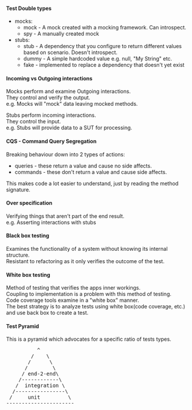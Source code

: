 #### Test Double types
- mocks:
  - mock - A mock created with a mocking framework. Can introspect.
  - spy  - A manually created mock
- stubs:
  - stub - A dependency that you configure to return different values based on scenario. Doesn't introspect. 
  - dummy - A simple hardcoded value e.g. null, "My String" etc.
  - fake  - implemented to replace a dependency that doesn't yet exist

#### Incoming vs Outgoing interactions
Mocks perform and examine Outgoing interactions.  
They control and verify the output.  
e.g. Mocks will "mock" data leaving mocked methods.

Stubs perform incoming interactions.  
They control the input.  
e.g. Stubs will provide data to a SUT for processing. 

#### CQS - Command Query Segregation
Breaking behaviour down into 2 types of actions:
- queries  - these return a value and cause no side affects.
- commands - these don't return a value and cause side affects.

This makes code a lot easier to understand, just by reading the method signature.

#### Over specification
Verifying things that aren't part of the end result.  
e.g. Asserting interactions with stubs

#### Black box testing
Examines the functionality of a system without knowing its internal structure.  
Resistant to refactoring as it only verifies the outcome of the test.

#### White box testing
Method of testing that verifies the apps inner workings.  
Coupling to implementation is a problem with this method of testing.  
Code coverage tools examine in a "white box" manner.  
The best strategy is to analyze tests using white box(code coverage, etc.)
and use back box to create a test.

#### Test Pyramid
This is a pyramid which advocates for a specific ratio of tests types.
<pre>
          ^
        /    \
       /      \
      /        \
     / end-2-end\
    /------------\
   /  integration \
  /----------------\
 /     unit         \
----------------------
</pre>